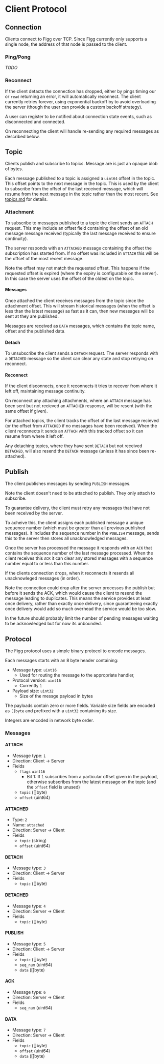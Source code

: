 # Client Protocol

## Connection
Clients connect to Figg over TCP. Since Figg currently only supports a single
node, the address of that node is passed to the client.

### Ping/Pong
*TODO*

### Reconnect
If the client detacts the connection has dropped, either by pings timing our
or `read` returning an error, it will automatically reconnect. The client
currently retries forever, using exponential backoff by to avoid overloading
the server (though the user can provide a custom backoff strategy).

A user can register to be notified about connection state events, such as
disconnected and connected.

On reconnecting the client will handle re-sending any required messages as
described below.

## Topic
Clients publish and subscribe to topics. Message are is just an opaque blob
of bytes.

Each message published to a topic is assigned a `uint64` offset in the topic.
This offset points to the next message in the topic. This is used by the client
to subscribe from the offset of the last received message, which will resume
from the next message in the topic rather than the most recent. See
[topics.md](./topics.md) for details.

### Attachment
To subscribe to messages published to a topic the client sends an `ATTACH`
request. This may include an offset field containing the offset of an old
message message received (typically the last message received to ensure
continuity).

The server responds with an `ATTACHED` message containing the offset the
subscription has started from. If no offset was included in `ATTACH` this will
be the offset of the most recent message.

Note the offset may not match the requested offset. This happens if the
requested offset is expired (where the expiry is configurable on the server).
In this case the server uses the offset of the oldest on the topic.

#### Messages
Once attached the client receives messages from the topic since the attachment
offset. This will stream historical messages (when the offset is less than the
latest message) as fast as it can, then new messages will be sent at they are
published.

Messages are received as `DATA` messages, which contains the topic name,
offset and the published data.

#### Detach
To unsubscribe the client sends a `DETACH` request. The server responds with
a `DETACHED` message so the client can clear any state and stop retrying on
reconnect.

#### Reconnect
If the client disconnects, once it reconnects it tries to recover from where it
left off, maintaining message continuity.

On reconnect any attaching attachments, where an `ATTACH` message has been sent
but not recieved an `ATTACHED` response, will be resent (with the same offset if
given).

For attached topics, the client tracks the offset of the last message recieved
(or the offset from `ATTACHED` if no messages have been received). When the
client reconnects it sends an `ATTACH` with this tracked offset so it can
resume from where it left off.

Any detaching topics, where they have sent `DETACH` but not received `DETACHED`,
will also resend the `DETACH` message (unless it has since been re-attached).

## Publish
The client publishes messages by sending `PUBLISH` messages.

Note the client doesn't need to be attached to publish. They only attach to
subscribe.

To guarantee delivery, the client must retry any messages that have not been
received by the server.

To acheive this, the client assigns each published message a unique sequence
number (which must be greater than all previous published messages). It includes
the sequence number in the `PUBLISH` message, sends this to the server then
stores all unacknowledged messages.

Once the server has processed the message it responds with an `ACK` that contains
the sequence number of the last message processed. When the client receives this
`ACK` it can clear any stored messages with a sequence number equal to or less
than this number.

If the clients connection drops, when it reconnects it resends all unacknowleged
messages (in order).

Note the connection could drop after the server processes the publish but before
it sends the ACK, which would cause the client to resend the message leading
to duplicates. This means the service provides at least once delivery, rather
than exactly once delivery, since guaranteeing exactly once delivery would add
so much overhead the service would be too slow.

In the future should probably limit the number of pending messages waiting to
be acknowledged but for now its unbounded.

## Protocol
The Figg protocol uses a simple binary protocol to encode messages.

Each messages starts with an 8 byte header containing:
* Message type: `uint16`
  * Used for routing the message to the appropriate handler,
* Protocol version: `uint16`
  * Currently `1`
* Payload size: `uint32`
  * Size of the messge payload in bytes

The payloads contain zero or more fields. Variable size fields are encoded
as `[]byte` and prefixed with a `uint32` containing its size.

Integers are encoded in network byte order.

### Messages
#### ATTACH
* Message type: `1`
* Direction: Client -> Server
* Fields
  * `flags` `uint16`
    * Bit 1: If `1` subscribes from a particular offset given in the payload,
otherwise subscribes from the latest message on the topic (and the `offset`
field is unused)
  * `topic` ([]byte)
  * `offset` (uint64)

#### ATTACHED
* Type: `2`
* Name: `attached`
* Direction: Server -> Client
* Fields
  * `topic` (string)
  * `offset` (uint64)

#### DETACH
* Message type: `3`
* Direction: Client -> Server
* Fields
  * `topic` ([]byte)

#### DETACHED
* Message type: `4`
* Direction: Server -> Client
* Fields
  * `topic` ([]byte)

#### PUBLISH
* Message type: `5`
* Direction: Client -> Server
* Fields
  * `topic` ([]byte)
  * `seq_num` (uint64)
  * `data` ([]byte)

#### ACK
* Message type: `6`
* Direction: Server -> Client
* Fields
  * `seq_num` (uint64)

#### DATA
* Message type: `7`
* Direction: Server -> Client
* Fields
  * `topic` ([]byte)
  * `offset` (uint64)
  * `data` ([]byte)
